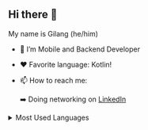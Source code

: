 ## Hi there 👋 
My name is Gilang (he/him)

- 🌱 I’m Mobile and Backend Developer
- ❤️ Favorite language: Kotlin!
- 📫 How to reach me:
  
  ➡️ Doing networking on [LinkedIn](https://linkedin.com/in/ggilang) 

<details>
  <summary>Most Used Languages</summary>
  <img align="left" alt="Gilang GitHub Top Languages" src="https://github-readme-stats.vercel.app/api/top-langs/?username=keeptrain&hide_border=true" />
</details>

<!--
**keeptrain/keeptrain** is a ✨ _special_ ✨ repository because its `README.md` (this file) appears on your GitHub profile.

Here are some ideas to get you started:

- 🔭 I’m currently working on ...
- 🌱 I’m currently learning ...
- 👯 I’m looking to collaborate on ...
- 🤔 I’m looking for help with ...
- 💬 Ask me about ...
- 📫 How to reach me: ...
- 😄 Pronouns: ...
- ⚡ Fun fact: ...
-->

